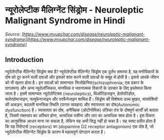 # न्यूरोलेप्टीक मैलिग्नेंट सिंड्रोम - Neuroleptic Malignant Syndrome in Hindi
_Source: [https://www.myupchar.com/disease/neuroleptic-malignant-syndrome](https://www.myupchar.com/disease/neuroleptic-malignant-syndrome)_

## Introduction
न्यूरोलेप्टीक मैलिग्नेंट सिंड्रोम क्या है?
न्यूरोलेप्टीक मैलिग्नेंट सिंड्रोम एक दुर्लभ समस्या है, यह मनोविकारों के दोष को दूर करने वाली दवाओं और इसको शांत करने वाली दवाओं के समूह से होती है। इससे आपके जीवन को भी खतरा होता है। इन दवाओं को सामान्यतः सिजोफ्रेनिया(schizophrenia; एक प्रकार के पागलपन) और अन्य न्यूरोलॉजिकल, मानसिक व भावनात्मक विकारों के उपचार के लिए इस्तेमाल किया जाता है। इसमें सामान्यतः न्यूरोलेप्टिक्स (neuroleptics), थिओरिडजाइन, हेलोपरिडोल, क्लोरप्रोमाजाइन, फ्ल्यूफेनाजाइन और परर्फेनेजाइन शामिल हैं।
सिंड्रोम की विशेषता उच्च बुखार, मांसपेशियों की अकड़न, बदलती मानसिक स्थिति (पागल व्यवहार) और स्वायत्तता का दोष(Autonomic dysfunction) है। स्वायत्तता का दोष, अनैच्छिक (ऑटोनोमिक) तंत्रिका तंत्र के दोषपूर्ण कार्यों को बताता है, जिसमें रक्तचाप का अस्थिर होना, अत्यधिक पसीना और लार का अत्यधिक स्राव होता है।
इस विकार का आनुवंशिक आधार माना जा सकता है, लेकिन यह अभी सिद्ध नहीं हो सका है। यह स्पष्ट प्रतीत होता है कि यह रिसेप्टर्स (receptors) का (dopamine D2 receptor antagonism) एक दोष है, जो न्यूरोलेप्टीक मैलिग्नेंट सिंड्रोम के कारण में महत्वपूर्ण योगदान करता है।

